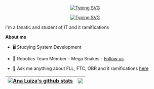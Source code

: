 <p align="center"><a href="https://git.io/typing-svg"><img src="https://readme-typing-svg.herokuapp.com?font=Poppins&weight=800&size=40&pause=1000&color=FF4DA6&center=true&vCenter=true&repeat=false&width=435&lines=Hello!+I'm+Ana" alt="Typing SVG" /></a></p>

<p align="center"><a href="https://git.io/typing-svg"><img src="https://readme-typing-svg.herokuapp.com?font=Fira+code&weight=800&size=19&pause=1000&color=8A2BE2&center=true&vCenter=true&repeat=false&width=435&separator=%3C&lines=+I'm+an+IT+girl!+;)" alt="Typing SVG" /></a></p>


I'm a fanatic and student of IT and it ramifications

**About me**

- 🖥️ Studying System Development

- 🐍 Robotics Team Member - Mega Snakes - [Follow us](https://www.instagram.com/megasnakes_ftc/)

- 💬 Ask me anything about FLL, FTC, OBR and it ramifications [here]()

<!--<code><img height="20" alt="cpp" src="https://raw.githubusercontent.com/github/explore/main/topics/cpp/cpp.png"></code>
<code><img height="20" alt="html" src="https://raw.githubusercontent.com/github/explore/main/topics/html/html.png"></code>
<code><img height="20" alt="css" src="https://raw.githubusercontent.com/github/explore/main/topics/css/css.png"></code>
<code><img height="20" alt="python" src="https://raw.githubusercontent.com/github/explore/main/topics/python/python.png"></code>-->


| <a href="https://github.com/AnaLuiza3250/DS-WEB"><img align="center" src="https://github-readme-stats.vercel.app/api?username=AnaLuiza3250&show_icons=true&include_all_commits=true&theme=buefy&hide_border=true" alt="Ana Luiza's github stats" /></a> | <a href="https://github.com/AnaLuiza3250/DS-WEB"><img align="center" src="https://github-readme-stats.vercel.app/api/top-langs/?username=AnaLuiza3250&layout=compact&theme=buefy&hide_border=true" /></a> |
| ------------- | ------------- |


<br />
<br />

